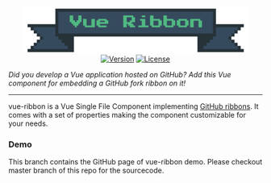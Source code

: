 <p align="center">
  <img src="https://github.com/P3trur0/vue-ribbon/blob/master/assets/logo.png?raw=true" alt="vue-ribbon"/>
  <br/>
  <a href="https://www.npmjs.com/package/vue-ribbon"><img src="https://img.shields.io/badge/npm-1.0.0-blue.svg" alt="Version"></a>
  <a href="https://www.npmjs.com/package/vue-ribbon"><img src="https://img.shields.io/badge/license-MIT-green.svg" alt="License"></a>
</p>

_Did you develop a Vue application hosted on GitHub? Add this Vue component for embedding a GitHub fork ribbon on it!_

---

vue-ribbon is a Vue Single File Component implementing [GitHub ribbons](https://github.blog/2008-12-19-github-ribbons/). It comes with a set of properties making the component customizable for your needs.

### Demo
This branch contains the GitHub page of vue-ribbon demo. Please checkout master branch of this repo for the sourcecode.